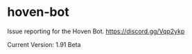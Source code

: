 # hoven-bot
Issue reporting for the Hoven Bot. https://discord.gg/Vqp2ykp

Current Version: 1.91 Beta
